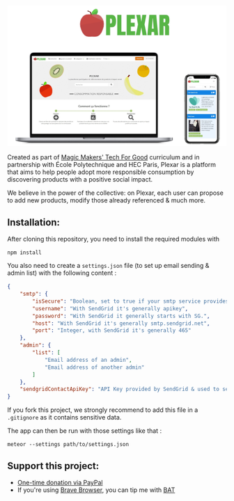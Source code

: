 ![Plexar preview](https://raw.githubusercontent.com/RezaRahemtola/Plexar/master/public/designPreview.jpg "Plexar")


Created as part of [Magic Makers' Tech For Good](https://info.magicmakers.fr/tech-entrepreneurs-for-good) curriculum and in partnership with École Polytechnique and HEC Paris, Plexar is a platform that aims to help people adopt more responsible consumption by discovering products with a positive social impact.

We believe in the power of the collective: on Plexar, each user can propose to add new products, modify those already referenced & much more.


## Installation:

After cloning this repository, you need to install the required modules with
```
npm install
```

You also need to create a `settings.json` file (to set up email sending & admin list) with the following content :
```json
{
    "smtp": {
        "isSecure": "Boolean, set to true if your smtp service provides a secure connexion (https), else (http) set to false",
        "username": "With SendGrid it's generally apikey",
        "password": "With SendGrid it generally starts with SG.",
        "host": "With SendGrid it's generally smtp.sendgrid.net",
        "port": "Integer, with SendGrid it's generally 465"
    },
    "admin": {
        "list": [
            "Email address of an admin",
            "Email address of another admin"
        ]
    },
    "sendgridContactApiKey": "API Key provided by SendGrid & used to send contact emails (you can use the same that in smtp if you want)"
}
```

If you fork this project, we strongly recommend to add this file in a `.gitignore` as it contains sensitive data.

The app can then be run with those settings like that :
```
meteor --settings path/to/settings.json
```


## Support this project:

- [One-time donation via PayPal](https://paypal.me/RezaRahemtola)
- If you're using [Brave Browser](https://brave.com/rez051), you can tip me with [BAT](https://basicattentiontoken.org/)
